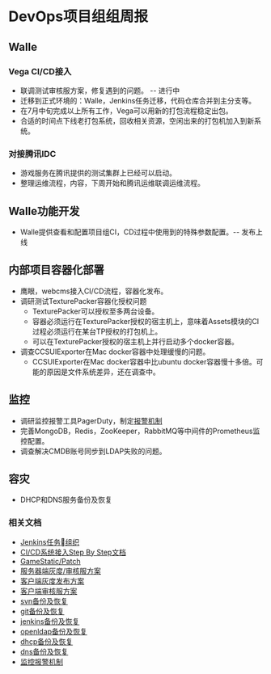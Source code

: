 # DevOps项目组组周报

## Walle

### Vega CI/CD接入

* 联调测试审核服方案，修复遇到的问题。 -- 进行中
* 迁移到正式环境的：Walle，Jenkins任务迁移，代码仓库合并到主分支等。
* 在7月中旬完成以上所有工作，Vega可以用新的打包流程稳定出包。
* 合适的时间点下线老打包系统，回收相关资源，空闲出来的打包机加入到新系统。

### 对接腾讯IDC

* 游戏服务在腾讯提供的测试集群上已经可以启动。
* 整理运维流程，内容，下周开始和腾讯运维联调运维流程。

## Walle功能开发

* Walle提供查看和配置项目组CI，CD过程中使用到的特殊参数配置。-- 发布上线

## 内部项目容器化部署

* 鹰眼，webcms接入CI/CD流程，容器化发布。
* 调研测试TexturePacker容器化授权问题
  * TexturePacker可以授权至多两台设备。
  * 容器必须运行在TexturePacker授权的宿主机上，意味着Assets模块的CI过程必须运行在某台TP授权的打包机上。
  * 可以在TexturePacker授权的宿主机上并行启动多个docker容器。
* 调查CCSUIExporter在Mac docker容器中处理缓慢的问题。
  * CCSUIExporter在Mac docker容器中比ubuntu docker容器慢十多倍。可能的原因是文件系统差异，还在调查中。

## 监控

* 调研监控报警工具PagerDuty，制定[报警机制](https://git.youle.game/TC/TSD/OPS/documents/wikis/pagerduty%E5%B9%B3%E5%8F%B0%E8%B0%83%E7%A0%94%E4%B8%8E%E6%8A%A5%E8%AD%A6%E6%9C%BA%E5%88%B6)
* 完善MongoDB，Redis，ZooKeeper，RabbitMQ等中间件的Prometheus监控配置。
* 调查解决CMDB账号同步到LDAP失败的问题。

## 容灾

* DHCP和DNS服务备份及恢复

### 相关文档

* [Jenkins任务组织](https://git.youle.game/TC/TSD/DevOps/dune/wikis/jenkins_authorization)
* [CI/CD系统接入Step By Step文档](https://git.youle.game/TC/TSD/DevOps/dune/wikis/integrate_walle_step_by_step)
* [GameStatic/Patch](https://git.youle.game/TC/TSD/DevOps/dune/wikis/Release-Note-v0.1.2)
* [服务器端灰度/审核服方案](https://git.youle.game/TC/TSD/DevOps/dune/wikis/%E5%90%8E%E7%AB%AF%E6%96%87%E6%A1%A3/appstore_review_and_gray)
* [客户端灰度发布方案](https://git.youle.game/TC/TSD/DevOps/dune/wikis/%E5%89%8D%E7%AB%AF%E6%96%87%E6%A1%A3/gray-server)
* [客户端审核服方案](https://git.youle.game/TC/TSD/DevOps/dune/wikis/%E5%89%8D%E7%AB%AF%E6%96%87%E6%A1%A3/apple-review-version)
* [svn备份及恢复](https://git.youle.game/TC/TSD/OPS/documents/wikis/%E6%96%B0SVN%20%E5%A4%87%E4%BB%BD%E5%8F%8A%E6%81%A2%E5%A4%8D)
* [git备份及恢复](https://git.youle.game/TC/TSD/OPS/documents/wikis/GitLab%20%E5%A4%87%E4%BB%BD%E5%8F%8A%E6%81%A2%E5%A4%8D)
* [jenkins备份及恢复](https://git.youle.game/TC/TSD/OPS/documents/wikis/Jenkins%20%E5%A4%87%E4%BB%BD%E5%8F%8A%E6%81%A2%E5%A4%8D)
* [openldap备份及恢复](https://git.youle.game/TC/TSD/OPS/documents/wikis/Openldap%20%E5%A4%87%E4%BB%BD%E5%8F%8A%E6%81%A2%E5%A4%8D)
* [dhcp备份及恢复](https://git.youle.game/TC/TSD/OPS/documents/wikis/DHCP-备份及恢复)
* [dns备份及恢复](https://git.youle.game/TC/TSD/OPS/documents/wikis/DNS-备份及恢复)
* [监控报警机制](https://git.youle.game/TC/TSD/OPS/documents/wikis/pagerduty%E5%B9%B3%E5%8F%B0%E8%B0%83%E7%A0%94%E4%B8%8E%E6%8A%A5%E8%AD%A6%E6%9C%BA%E5%88%B6)